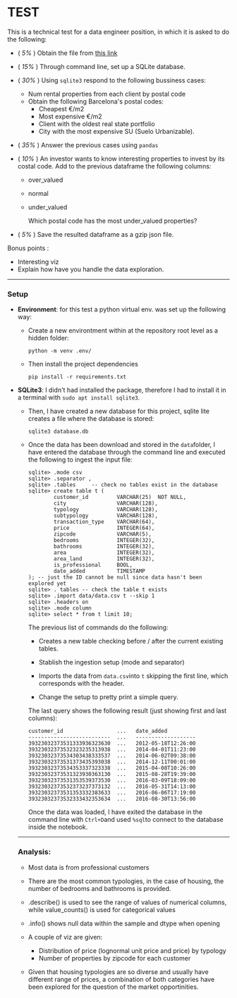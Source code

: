 # TEST

This is a technical test for a data engineer position, in which it is asked to do the following:

* ( *5%* ) Obtain the file from [this link](!https://gist.github.com/juanriaza/9b6f7ab3fc1cbda81100fa5d32512fd8/raw/a61db2d8d81789d5c7040eacee7b225bc2b2aa7f/data.csv.bz2)

* ( *15%* ) Through command line, set up a SQLite database.

* ( *30%* ) Using `sqlite3` respond to the following bussiness cases:

  * Num rental properties from each client by postal code
  * Obtain the following Barcelona's postal codes:
    * Cheapest €/m2 
    * Most expensive €/m2
    * Client with the oldest real state portfolio
    * City with the most expensive SU (Suelo Urbanizable).

* ( *35%* ) Answer the previous cases using `pandas`

* ( *10%* ) An investor wants to know interesting properties to invest by its costal code. Add to the previous dataframe the following columns:

  * over_valued

  * normal

  * under_valued

    Which postal code has the most under_valued properties?

* ( *5%* ) Save the resulted dataframe as a gzip json file.

Bonus points : 

* Interesting viz
* Explain how have you handle the data exploration.

----

### Setup

* **Environment**: for this test a python virtual env. was set up the following way: 

  * Create a new environtment within at the repository root level as a hidden folder:

    ```
    python -m venv .env/
    ```

  * Then install the project dependencies

    ```
    pip install -r requirements.txt
    ```

* **SQLite3**: I didn't had installed the package, therefore I had to install it in a terminal with ``sudo apt install sqlite3``.

  * Then, I have created a new database for this project, sqlite lite creates a file where the database is stored:

    ```
    sqlite3 database.db
    ```

  * Once the data has been download and stored in the `data`folder, I have entered the database through the command line and executed the following to ingest the input file:
  
    ``` 
    sqlite> .mode csv
    sqlite> .separator ,
    sqlite> .tables     -- check no tables exist in the database
    sqlite> create table t (
            customer_id		    VARCHAR(25)  NOT NULL,
            city				VARCHAR(128),
            typology			VARCHAR(128),
            subtypology		    VARCHAR(128),
            transaction_type    VARCHAR(64),
            price				INTEGER(64),
            zipcode			    VARCHAR(5),
            bedrooms			INTEGER(32),
            bathrooms			INTEGER(32),
            area				INTEGER(32),
            area_land			INTEGER(32),
            is_professional	    BOOL,
            date_added		    TIMESTAMP
    ); -- just the ID cannot be null since data hasn't been explored yet
    sqlite> . tables -- check the table t exists
    sqlite> .import data/data.csv t --skip 1
    sqlite> .headers on 
    sqlite> .mode column
    sqlite> select * from t limit 10;
    ```
  
    The previous list of commands do the following:
  
    * Creates a new table checking before / after the current existing tables.
  
    * Stablish the ingestion setup (mode and separator)
  
    * Imports the data from `data.csv`into `t` skipping the first line, which corresponds with the header.
  
    * Change the setup to pretty print a simple query.
  
      
  
    The last query shows the following result (just showing first and last columns):
  
    ```
    customer_id                 ...   date_added         
    --------------------------  ...   -------------------
    39323032373531333936323630  ...   2012-05-18T12:26:00
    39323032373532323235313938  ...   2014-04-01T11:23:00
    39323032373534303438333537  ...   2014-06-02T09:38:00
    39323032373531373435393038  ...   2014-12-11T00:01:00
    39323032373534353337323338  ...   2015-04-08T10:26:00
    39323032373531323930363130  ...   2015-08-28T19:39:00
    39323032373531353539373530  ...   2016-03-09T18:09:00
    39323032373532373237373132  ...   2016-05-31T14:13:00
    39323032373531353332383633  ...   2016-06-06T17:19:00
    39323032373532333432353634  ...   2016-08-30T13:56:00
    ```
  
    Once the data was loaded, I have exited the database in the command line with `Ctrl+D`and used `%sql`to connect to the database inside the notebook.
  
  ---
  
  ### Analysis:
  
  * Most data is from professional customers
  
  * There are the most common typologies, in the case of housing, the number of bedrooms and bathrooms is provided.
  
  * .describe() is used to see the range of values of numerical columns, while value_counts() is used for categorical values
  
  * .info() shows null data within the sample and dtype when opening
  
  * A couple of viz are given:
  
    * Distribution of price (lognormal unit price and price) by typology
    * Number of properties by zipcode for each customer
  
  * Given that housing typologies are so diverse and usually have different range of prices, a combination of both categories have been explored for the question of the market opportinities.
  
    